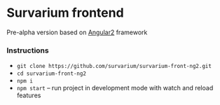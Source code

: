 # Survarium frontend
Pre-alpha version based on [Angular2](https://github.com/angular/angular) framework

### Instructions
* `git clone https://github.com/survarium/survarium-front-ng2.git`
* `cd survarium-front-ng2`
* `npm i`
* `npm start` – run project in development mode with watch and reload features

